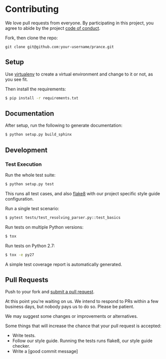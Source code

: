 # Contributing

We love pull requests from everyone. By participating in this project, you
agree to abide by the project [code of conduct].

[code of conduct]: https://github.com/jfinkhaeuser/prance/blob/master/CODE_OF_CONDUCT.md

Fork, then clone the repo:

    git clone git@github.com:your-username/prance.git

## Setup

Use [virtualenv](http://docs.python-guide.org/en/latest/dev/virtualenvs/)
to create a virtual environment and change to it or not, as you see fit.

Then install the requirements:

```bash
$ pip install -r requirements.txt
```

## Documentation

After setup, run the following to generate documentation:

```bash
$ python setup.py build_sphinx
```

## Development

### Test Execution

Run the whole test suite:

```bash
$ python setup.py test
```

This runs all test cases, and also [flake8](http://flake8.pycqa.org/en/latest/)
with our project specific style guide configuration.

Run a single test scenario:

```bash
$ pytest tests/test_resolving_parser.py::test_basics
```

Run tests on multiple Python versions:

```bash
$ tox
```

Run tests on Python 2.7:

```bash
$ tox -e py27
```

A simple test coverage report is automatically generated.

## Pull Requests

Push to your fork and [submit a pull request][pr].

[pr]: https://github.com/jfinkhaeuser/prance/compare/

At this point you're waiting on us. We intend to respond to PRs within a few business days,
but nobody pays us to do so. Please be patient.

We may suggest some changes or improvements or alternatives.

Some things that will increase the chance that your pull request is accepted:

* Write tests.
* Follow our style guide. Running the tests runs flake8, our style guide checker.
* Write a [good commit message]

[commit]: http://tbaggery.com/2008/04/19/a-note-about-git-commit-messages.html
